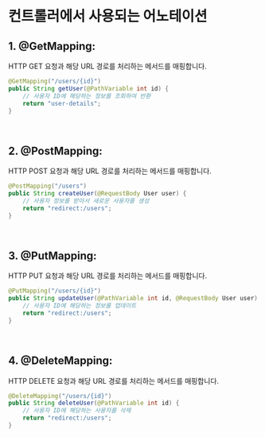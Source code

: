 # 컨트롤러에서 사용되는 어노테이션

## 1. @GetMapping:

HTTP GET 요청과 해당 URL 경로를 처리하는 메서드를 매핑합니다.

```java
@GetMapping("/users/{id}")
public String getUser(@PathVariable int id) {
    // 사용자 ID에 해당하는 정보를 조회하여 반환
    return "user-details";
}
```
<br>


## 2. @PostMapping:

HTTP POST 요청과 해당 URL 경로를 처리하는 메서드를 매핑합니다.

```java
@PostMapping("/users")
public String createUser(@RequestBody User user) {
    // 사용자 정보를 받아서 새로운 사용자를 생성
    return "redirect:/users";
}
```

<br>


## 3. @PutMapping:

HTTP PUT 요청과 해당 URL 경로를 처리하는 메서드를 매핑합니다.

```java
@PutMapping("/users/{id}")
public String updateUser(@PathVariable int id, @RequestBody User user) {
    // 사용자 ID에 해당하는 정보를 업데이트
    return "redirect:/users";
}
```

<br>


## 4. @DeleteMapping:

HTTP DELETE 요청과 해당 URL 경로를 처리하는 메서드를 매핑합니다.

```java
@DeleteMapping("/users/{id}")
public String deleteUser(@PathVariable int id) {
    // 사용자 ID에 해당하는 사용자를 삭제
    return "redirect:/users";
}
```

